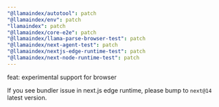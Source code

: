 ```yaml
---
"@llamaindex/autotool": patch
"@llamaindex/env": patch
"llamaindex": patch
"@llamaindex/core-e2e": patch
"@llamaindex/llama-parse-browser-test": patch
"@llamaindex/next-agent-test": patch
"@llamaindex/nextjs-edge-runtime-test": patch
"@llamaindex/next-node-runtime-test": patch
---
```


feat: experimental support for browser

If you see bundler issue in next.js edge runtime, please bump to `next@14` latest version.
